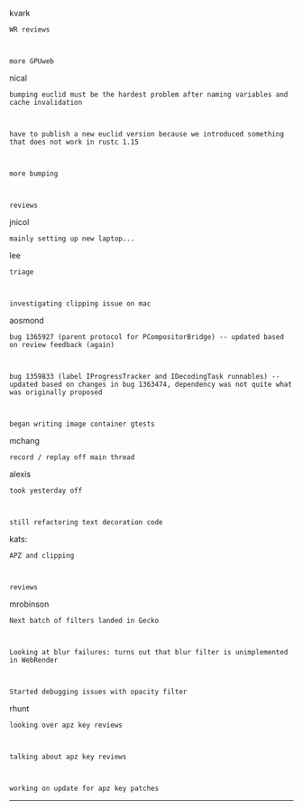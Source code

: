 kvark


    WR reviews



    more GPUweb





nical


    bumping euclid must be the hardest problem after naming variables and cache invalidation



    have to publish a new euclid version because we introduced something that does not work in rustc 1.15



    more bumping



    reviews





jnicol


    mainly setting up new laptop...





lee


    triage



    investigating clipping issue on mac





aosmond


    bug 1365927 (parent protocol for PCompositorBridge) -- updated based on review feedback (again)



    bug 1359833 (label IProgressTracker and IDecodingTask runnables) -- updated based on changes in bug 1363474, dependency was not quite what was originally proposed



    began writing image container gtests





mchang


    record / replay off main thread





alexis


    took yesterday off



    still refactoring text decoration code





kats:


    APZ and clipping



    reviews





mrobinson


    Next batch of filters landed in Gecko



    Looking at blur failures: turns out that blur filter is unimplemented in WebRender



    Started debugging issues with opacity filter





rhunt


    looking over apz key reviews



    talking about apz key reviews



    working on update for apz key patches

________________


